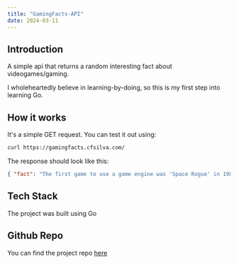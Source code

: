 ```yaml
---
title: "GamingFacts-API"
date: 2024-03-11
---
```


## Introduction

A simple api that returns a random interesting fact about videogames/gaming.

I wholeheartedly believe in learning-by-doing, so this is my first step into learning Go.

## How it works

It's a simple GET request. You can test it out using:

```bash
curl https://gamingfacts.cfsilva.com/
```

The response should look like this:

```json
{ "fact": "The first game to use a game engine was 'Space Rogue' in 1989." }
```

## Tech Stack

The project was built using Go

## Github Repo

You can find the project repo [here](https://github.com/s1lvax/gamingfacts)
